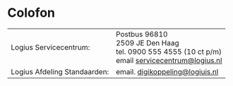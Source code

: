 # Colofon

| | |
|---|---|
| Logius Servicecentrum: | Postbus 96810 <br>2509 JE Den Haag<br>tel. 0900 555 4555 (10 ct p/m)<br>email servicecentrum@logius.nl |
| Logius Afdeling Standaarden: | email. digikoppeling@logiuis.nl<br>                                                              |
